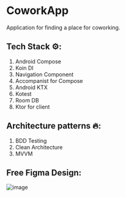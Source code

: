 # CoworkApp
Application for finding a place for coworking.

## Tech Stack ⚙️:
1. Android Compose
2. Koin DI
3. Navigation Component
4. Accompanist for Compose
5. Android KTX
6. Kotest
7. Room DB
8. Ktor for client

## Architecture patterns 🔥:
1. BDD Testing
2. Clean Architecture 
3. MVVM

## Free Figma Design: 
![image](https://user-images.githubusercontent.com/52754041/159224676-24c616a4-263e-423f-a32a-c328cb82f25c.png)
